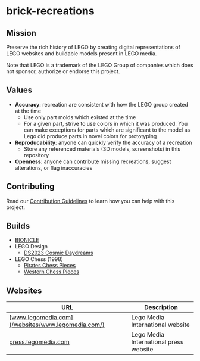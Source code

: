 # brick-recreations

## Mission
Preserve the rich history of LEGO by creating digital representations of LEGO websites and buildable models present in LEGO media.

Note that LEGO is a trademark of the LEGO Group of companies which does not sponsor, authorize or endorse this project.

## Values
* **Accuracy**: recreation are consistent with how the LEGO group created at the time
  * Use only part molds which existed at the time
  * For a given part, strive to use colors in which it was produced. You can make exceptions for parts which are significant to the model as Lego did produce parts in novel colors for prototyping
* **Reproducability**: anyone can quickly verify the accuracy of a recreation
  * Store any referenced materials (3D models, screenshots) in this repository
* **Openness**: anyone can contribute missing recreations, suggest alterations, or flag inaccuracies

## Contributing
Read our [Contribution Guidelines](contributing.md) to learn how you can help with this project.

## Builds
* [BIONICLE](/models/bionicle/)
* LEGO Design
    * [DS2023 Cosmic Daydreams](/models/lego-design/ds2023-cosmic-daydreams/)
* LEGO Chess (1998)
    * [Pirates Chess Pieces](/models/lego-chess/pirates-pieces)
    *  [Western Chess Pieces](/models/lego-chess/western-pieces)

## Websites
| URL | Description |
| - | - |
| [www.legomedia.com](/websites/www.legomedia.com/) | Lego Media International website |
| [press.legomedia.com](/websites/press.legomedia.com/) | Lego Media International press website  |